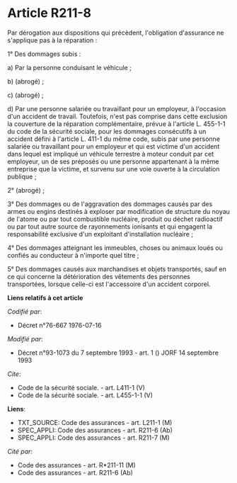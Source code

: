 # Article R211-8

Par dérogation aux dispositions qui précèdent, l'obligation d'assurance ne s'applique pas à la réparation : 

1° Des dommages subis : 

a) Par la personne conduisant le véhicule ; 

b) (abrogé) ; 

c) (abrogé) ; 

d) Par une personne salariée ou travaillant pour un employeur, à l'occasion d'un accident de travail. Toutefois, n'est pas
comprise dans cette exclusion la couverture de la réparation complémentaire, prévue à l'article L. 455-1-1 du code de la
sécurité sociale, pour les dommages consécutifs à un accident défini à l'article L. 411-1 du même code, subis par une
personne salariée ou travaillant pour un employeur et qui est victime d'un accident dans lequel est impliqué un véhicule
terrestre à moteur conduit par cet employeur, un de ses préposés ou une personne appartenant à la même entreprise que la
victime, et survenu sur une voie ouverte à la circulation publique ; 

2° (abrogé) ; 

3° Des dommages ou de l'aggravation des dommages causés par des armes ou engins destinés à exploser par modification de
structure du noyau de l'atome ou par tout combustible nucléaire, produit ou déchet radioactif ou par tout autre source de
rayonnements ionisants et qui engagent la responsabilité exclusive d'un exploitant d'installation nucléaire ; 

4° Des dommages atteignant les immeubles, choses ou animaux loués ou confiés au conducteur à n'importe quel titre ; 

5° Des dommages causés aux marchandises et objets transportés, sauf en ce qui concerne la détérioration des vêtements des
personnes transportées, lorsque celle-ci est l'accessoire d'un accident corporel.

**Liens relatifs à cet article**

_Codifié par_:

  - Décret n°76-667 1976-07-16

_Modifié par_:

  - Décret n°93-1073 du 7 septembre 1993 - art. 1 () JORF 14 septembre 1993

_Cite_:

  - Code de la sécurité sociale. - art. L411-1 (V)
  - Code de la sécurité sociale. - art. L455-1-1 (V)

**Liens**:

  - TXT_SOURCE: Code des assurances - art. L211-1 (M)
  - SPEC_APPLI: Code des assurances - art. R211-6 (Ab)
  - SPEC_APPLI: Code des assurances - art. R211-7 (M)

_Cité par_:

  - Code des assurances - art. R*211-11 (M)
  - Code des assurances - art. R211-6 (Ab)

